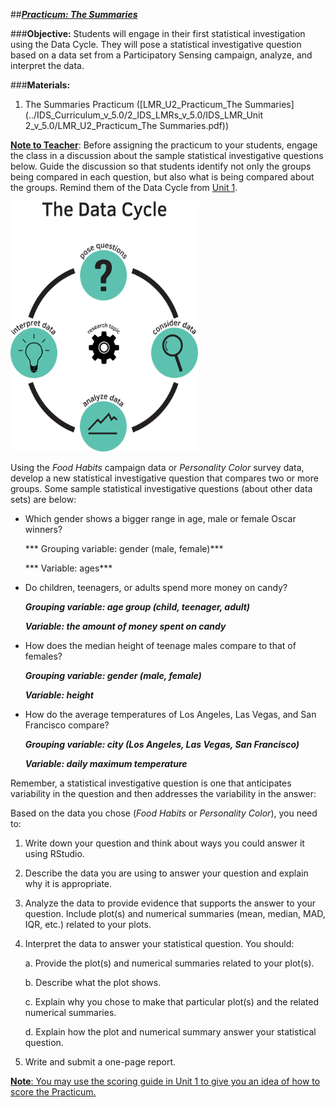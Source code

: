 ##***<u>Practicum: The Summaries</u>***

###**Objective:**
Students will engage in their first statistical investigation using the Data Cycle. They will pose a statistical investigative
question based on a data set from a Participatory Sensing campaign, analyze, and interpret the data.

###**Materials:**
1. The Summaries Practicum ([LMR_U2_Practicum_The Summaries](../IDS_Curriculum_v_5.0/2_IDS_LMRs_v_5.0/IDS_LMR_Unit 2_v_5.0/LMR_U2_Practicum_The Summaries.pdf))

**<u>Note to Teacher</u>**: Before assigning the practicum to your students, engage the class in a discussion
about the sample statistical investigative questions below. Guide the discussion so that students identify not only the
groups being compared in each question, but also what is being compared about the groups. Remind
them of the Data Cycle from [Unit 1](../unit1/overview.md).

<img src="../../img/2xp0a.png" width="300" height="400" class="center">

Using the *Food Habits* campaign data or *Personality Color* survey data, develop a new statistical investigative question
that compares two or more groups. Some sample statistical investigative questions (about other data sets) are below:

* Which gender shows a bigger range in age, male or female Oscar winners?

    *** Grouping variable: gender (male, female)***

    *** Variable: ages***

* Do children, teenagers, or adults spend more money on candy?

    ***Grouping variable: age group (child, teenager, adult)***

    ***Variable: the amount of money spent on candy***

* How does the median height of teenage males compare to that of females?

    ***Grouping variable: gender (male, female)***

    ***Variable: height***

* How do the average temperatures of Los Angeles, Las Vegas, and San Francisco compare?

    ***Grouping variable: city (Los Angeles, Las Vegas, San Francisco)***

    ***Variable: daily maximum temperature***

Remember, a statistical investigative question is one that anticipates variability in the question and then addresses the
variability in the answer:

Based on the data you chose (*Food Habits* or *Personality Color*), you need to:

1. Write down your question and think about ways you could answer it using RStudio.

2. Describe the data you are using to answer your question and explain why it is appropriate.

3. Analyze the data to provide evidence that supports the answer to your question. Include plot(s)
and numerical summaries (mean, median, MAD, IQR, etc.) related to your plots.

4. Interpret the data to answer your statistical question. You should:

    a. Provide the plot(s) and numerical summaries related to your plot(s).

    b. Describe what the plot shows.

    c. Explain why you chose to make that particular plot(s) and the related numerical
    summaries.

    d. Explain how the plot and numerical summary answer your statistical question.

5. Write and submit a one-page report.

<u>**Note**: You may use the scoring guide in [Unit 1](../unit1/overview.md) to give you an idea of how to score the Practicum.</u>

